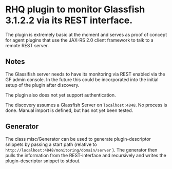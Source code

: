 # RHQ plugin to monitor Glassfish 3.1.2.2 via its REST interface.

The plugin is extremely basic at the moment and serves as proof of
concept for agent plugins that use the JAX-RS 2.0 client framework
to talk to a remote REST server.

## Notes

The Glassifish server needs to have its monitoring via REST enabled
via the GF admin console. In the future this could be incorporated
into the initial setup of the plugin after discovery.

The plugin also does not yet support authentication.

The discovery assumes a Glassfish Server on `localhost:4848`. No 
process is done. Manual import is defined, but has not yet been
tested.

## Generator

The class misc/Generator can be used to generate plugin-descriptor snippets
by passing a start path (relative to `http://localhost:4848/monitoring/domain/server` ).
The generator then pulls the information from the REST-interface and recursively
and writes the plugin-descriptor snippet to stdout.
